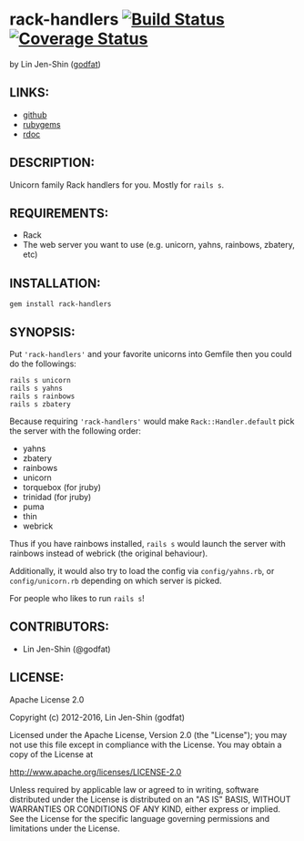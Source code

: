 # rack-handlers [![Build Status](https://secure.travis-ci.org/godfat/rack-handlers.png?branch=master)](http://travis-ci.org/godfat/rack-handlers) [![Coverage Status](https://coveralls.io/repos/godfat/rack-handlers/badge.png)](https://coveralls.io/r/godfat/rack-handlers)

by Lin Jen-Shin ([godfat](http://godfat.org))

## LINKS:

* [github](https://github.com/godfat/rack-handlers)
* [rubygems](https://rubygems.org/gems/rack-handlers)
* [rdoc](http://rdoc.info/github/godfat/rack-handlers)

## DESCRIPTION:

Unicorn family Rack handlers for you. Mostly for `rails s`.

## REQUIREMENTS:

* Rack
* The web server you want to use (e.g. unicorn, yahns, rainbows, zbatery, etc)

## INSTALLATION:

    gem install rack-handlers

## SYNOPSIS:

Put `'rack-handlers'` and your favorite unicorns into Gemfile
then you could do the followings:

    rails s unicorn
    rails s yahns
    rails s rainbows
    rails s zbatery

Because requiring `'rack-handlers'` would make `Rack::Handler.default`
pick the server with the following order:

* yahns
* zbatery
* rainbows
* unicorn
* torquebox (for jruby)
* trinidad (for jruby)
* puma
* thin
* webrick

Thus if you have rainbows installed, `rails s` would launch the server with
rainbows instead of webrick (the original behaviour).

Additionally, it would also try to load the config via `config/yahns.rb`,
or `config/unicorn.rb` depending on which server is picked.

For people who likes to run `rails s`!

## CONTRIBUTORS:

* Lin Jen-Shin (@godfat)

## LICENSE:

Apache License 2.0

Copyright (c) 2012-2016, Lin Jen-Shin (godfat)

Licensed under the Apache License, Version 2.0 (the "License");
you may not use this file except in compliance with the License.
You may obtain a copy of the License at

<http://www.apache.org/licenses/LICENSE-2.0>

Unless required by applicable law or agreed to in writing, software
distributed under the License is distributed on an "AS IS" BASIS,
WITHOUT WARRANTIES OR CONDITIONS OF ANY KIND, either express or implied.
See the License for the specific language governing permissions and
limitations under the License.
